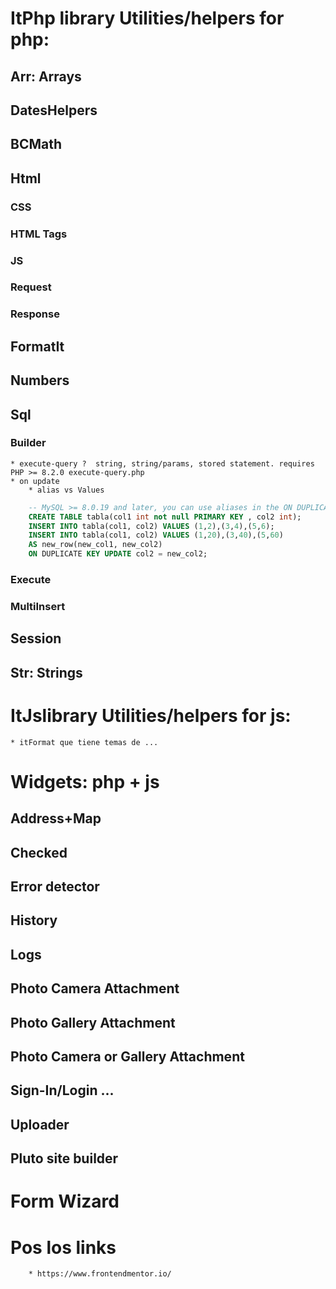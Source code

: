 # ItPhp library Utilities/helpers for php:

## Arr: Arrays
## DatesHelpers
## BCMath
## Html
### CSS
### HTML Tags
### JS
### Request
### Response
## FormatIt
## Numbers
## Sql

### Builder
    * execute-query ?  string, string/params, stored statement. requires PHP >= 8.2.0 execute-query.php
    * on update
        * alias vs Values
```SQL
	-- MySQL >= 8.0.19 and later, you can use aliases in the ON DUPLICATE KEY UPDATE
	CREATE TABLE tabla(col1 int not null PRIMARY KEY , col2 int);
	INSERT INTO tabla(col1, col2) VALUES (1,2),(3,4),(5,6);
	INSERT INTO tabla(col1, col2) VALUES (1,20),(3,40),(5,60)
	AS new_row(new_col1, new_col2)
	ON DUPLICATE KEY UPDATE col2 = new_col2;
```

### Execute

### MultiInsert
## Session
## Str: Strings

# ItJslibrary Utilities/helpers for js:
	* itFormat que tiene temas de ...

# Widgets: php + js
## Address+Map
## Checked
## Error detector
## History
## Logs
## Photo Camera Attachment
## Photo Gallery Attachment
## Photo Camera or Gallery Attachment
## Sign-In/Login ...
## Uploader
## Pluto site builder

# Form Wizard

# Pos los links
		* https://www.frontendmentor.io/

